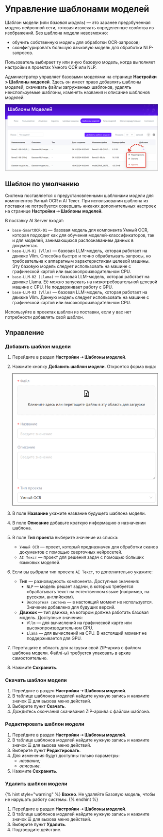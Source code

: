 # Управление шаблонами моделей

Шаблон модели (или *базовая модель*) — это заранее предобученная модель нейронной сети, готовая извлекать определенные свойства из изображений. Без шаблона модели невозможно:
* обучить собственную модель для обработки OCR-запросов;
* сконфигурировать большую языковую модель для обработки NLP-запросов.

Пользователь выбирает ту или иную базовую модель, когда выполняет настройки в проектах Умного OCR или NLP.

Администратор управляет базовыми моделями на странице **Настройки > Шаблоны моделей**. Здесь он имеет право добавлять шаблоны моделей, скачивать файлы загруженных шаблонов, удалять неиспользуемые шаблоны, изменять названия и описание шаблонов моделей. 


![](<../../../primo-ai/resources/admin/model-templates-actions.png>)

## Шаблон по умолчанию
Система поставляется с предустановленными шаблонами модели для компонентов Умный OCR и AI Текст. При использовании шаблона из поставки не потребуется совершать никаких дополнительных настроек на странице **Настройки ➝ Шаблоны моделей**. 

В поставку AI Server входят:
* `base-SmartOCR-01` — базовая модель для компонента Умный OCR, которая подходит как для обучения моделей-классификаторов, так и для моделей, занимающихся распознаванием данных в документах.
* `base-LLM-01 (Vllm)` — базовая LLM-модель, которая работает на движке Vllm. Способна быстро и точно обрабатывать запросы, но требовательна к аппаратным характеристикам целевой машины. Эту базовую модель следует использовать на машине с графической картой или высокопроизводительном CPU.
* `base-LLM-02 (Llama)` — базовая LLM-модель, которая работает на движке Llama. Её можно запускать на низкотребовательной целевой машине с CPU. Не поддерживает работу с GPU.
* `base-LLM-03 (Vllm)` — базовая LLM-модель, которая работает на движке Vllm. Данную модель следует использовать на машине с графической картой или высокопроизводительном CPU.

Используйте в проектах шаблон из поставки, если у вас нет потребности добавлять свой шаблон.

## Управление 

### Добавить шаблон модели

1. Перейдите в раздел **Настройки ➝ Шаблоны моделей**. 
1. Нажмите кнопку **Добавить шаблон модели**. Откроется форма вида:

   ![](<../../../primo-ai/resources/admin/model-templates-add.png>)
   
1. В поле **Название** укажите название будущего шаблона модели. 
1. В поле **Описание** добавьте краткую информацию о назначении шаблона.
1. В поле **Тип проекта** выберите значение из списка:
   * `Умный OCR` — проект, который предназначен для обработки сканов документов с помощью сверточных нейросетей.
   * `AI Текст` — проект для решения задач с помощью больших языковых моделей.
1. Если вы выбрали тип проекта `AI Текст`, то дополнительно укажите:
   * **Тип** — разновидность компонента. Доступные значения:
     * `NLP` — модель решает задачи, в которых требуется обрабатывать текст на естественном языке (например, на русском, английском).
     * `Экспертная система` — в настоящий момент не используется. Значение добавлено для будущих версий.
   * **Движок** — тип движка, на котором должна работать базовая модель. Доступные значения:
     * `Vllm` — для вычислений на графической карте или высокопроизводительном CPU.
     * `Llama` — для вычислений на CPU. В настоящий момент не поддерживается для GPU.
1. Перетащите в область для загрузки свой ZIP-архив с файлом шаблона модели. Файл(-ы) требуется упаковать в архив самостоятельно.
1. Нажмите **Сохранить**.

### Скачать шаблон модели

1. Перейдите в раздел **Настройки ➝ Шаблоны моделей**.
1. В таблице шаблонов моделей найдите нужную запись и нажмите значок ☰ для вызова меню действий.
1. Выберите пункт **Скачать**.
1. Дождитесь окончания скачивания ZIP-архива с файлом шаблона.

### Редактировать шаблон модели

1. Перейдите в раздел **Настройки ➝ Шаблоны моделей**.
2. В таблице шаблонов моделей найдите нужную запись и нажмите значок ☰ для вызова меню действий.
3. Выберите пункт **Редактировать**.
4. Для изменения будут доступны только параметры:
   * *название;*
   * *описание.*
6. Нажмите **Сохранить**.

### Удалить шаблон модели

{% hint style="warning" %}
**Важно**. Не удаляйте Базовую модель, чтобы не нарушать работу системы.
{% endhint %}


1. Перейдите в раздел **Настройки ➝ Шаблоны моделей**.
2. В таблице шаблонов моделей найдите нужную запись и нажмите значок ☰ для вызова меню действий.
3. Выберите пункт **Удалить**.
4. Подтвердите действие.


